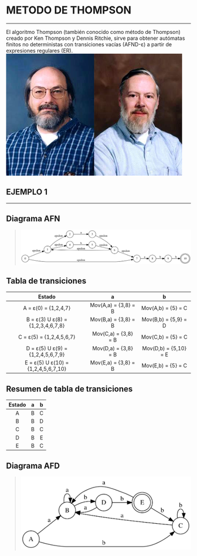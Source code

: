 # __METODO DE THOMPSON__
---
<div class="pull-right">
  El algoritmo Thompson (también conocido como método de Thompson) creado por Ken Thompson y Dennis Ritchie, sirve para obtener autómatas finitos no deterministas con transiciones vacías (AFND-ε) a partir de expresiones regulares (ER).
  <img src="imagenes/td.jpg"/>

</div/>

## __EJEMPLO 1__
---
## __Diagrama AFN__
>![](imagenes/t1.svg)

## __Tabla de transiciones__
|              Estado                 |           a          |            b          |
|:-----------------------------------:|:--------------------:|:---------------------:|
| A = ε(0) = {1,2,4,7}                | Mov(A,a) = {3,8} = B | Mov(A,b) = {5} = C    |
| B = ε(3) U ε(8) = {1,2,3,4,6,7,8}   | Mov(B,a) = {3,8} = B | Mov(B,b) = {5,9} = D  |
| C = ε(5) = {1,2,4,5,6,7}            | Mov(C,a) = {3,8} = B | Mov(C,b) = {5} = C    |
| D = ε(5) U ε(9) = {1,2,4,5,6,7,9}   | Mov(D,a) = {3,8} = B | Mov(D,b) = {5,10} = E |
| E = ε(5) U ε(10) = {1,2,4,5,6,7,10} | Mov(E,a) = {3,8} = B | Mov(E,b) = {5} = C    |

## __Resumen de tabla de transiciones__
| Estado | a | b |
|:------:|:-:|:-:|
| A      | B | C |
| B      | B | D |
| C      | B | C |
| D      | B | E |
| E      | B | C |

## __Diagrama AFD__
>![](imagenes/afdt1.svg)
